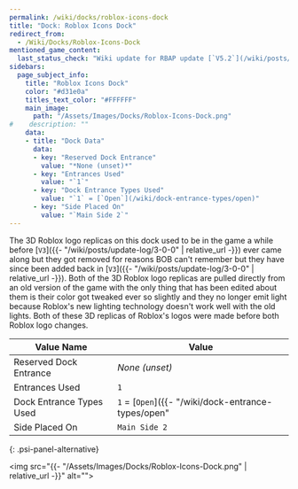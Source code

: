```yaml
---
permalink: /wiki/docks/roblox-icons-dock
title: "Dock: Roblox Icons Dock"
redirect_from:
  - /Wiki/Docks/Roblox-Icons-Dock
mentioned_game_content:
  last_status_check: "Wiki update for RBAP update [`V5.2`](/wiki/posts/update-log/5-2-0)"
sidebars:
  page_subject_info:
    title: "Roblox Icons Dock"
    color: "#d31e0a"
    titles_text_color: "#FFFFFF"
    main_image:
      path: "/Assets/Images/Docks/Roblox-Icons-Dock.png"
#    description: ""
    data:
    - title: "Dock Data"
      data:
      - key: "Reserved Dock Entrance"
        value: "*None (unset)*"
      - key: "Entrances Used"
        value: "`1`"
      - key: "Dock Entrance Types Used"
        value: "`1` = [`Open`](/wiki/dock-entrance-types/open)"
      - key: "Side Placed On"
        value: "`Main Side 2`"
---
```


The 3D Roblox logo replicas on this dock used to be in the game a while before [`V3`]({{- "/wiki/posts/update-log/3-0-0" | relative_url -}}) ever came along but they got removed for reasons BOB can't remember but they have since been added back in [`V3`]({{- "/wiki/posts/update-log/3-0-0" | relative_url -}}). Both of the 3D Roblox logo replicas are pulled directly from an old version of the game with the only thing that has been edited about them is their color got tweaked ever so slightly and they no longer emit light because Roblox's new lighting technology doesn't work well with the old lights. Both of these 3D replicas of Roblox's logos were made before both Roblox logo changes.

| Value Name               | Value |
|-|-|
| Reserved Dock Entrance   | *None (unset)* |
| Entrances Used           | `1` |
| Dock Entrance Types Used | `1` = [`Open`]({{- "/wiki/dock-entrance-types/open" | relative_url -}}) |
| Side Placed On           | `Main Side 2` |
{: .psi-panel-alternative}

<img src="{{- "/Assets/Images/Docks/Roblox-Icons-Dock.png" | relative_url -}}" alt="">